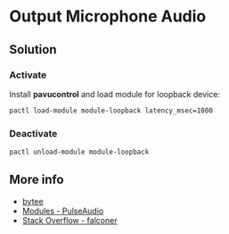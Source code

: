 # Output Microphone Audio

## Solution
### Activate
Install **pavucontrol** and load module for loopback device:
```bash
pactl load-module module-loopback latency_msec=1000
```


### Deactivate
```bash
pactl unload-module module-loopback
```

## More info
- [bytee](https://bytee.net/misc/listen-to-your-own-microphone-on-linux)
- [Modules - PulseAudio](https://www.freedesktop.org/wiki/Software/PulseAudio/Documentation/User/Modules/)
- [Stack Overflow - falconer](https://askubuntu.com/a/403454)
